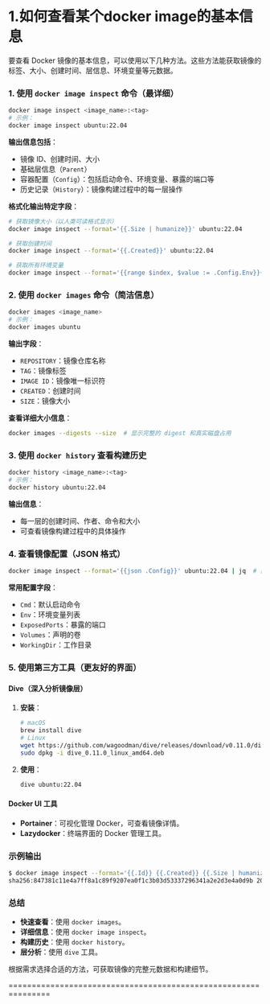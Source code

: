 # 1.如何查看某个docker image的基本信息

要查看 Docker 镜像的基本信息，可以使用以下几种方法。这些方法能获取镜像的标签、大小、创建时间、层信息、环境变量等元数据。


### **1. 使用 `docker image inspect` 命令（最详细）**
```bash
docker image inspect <image_name>:<tag>
# 示例：
docker image inspect ubuntu:22.04
```

**输出信息包括**：
- 镜像 ID、创建时间、大小
- 基础层信息（`Parent`）
- 容器配置（`Config`）：包括启动命令、环境变量、暴露的端口等
- 历史记录（`History`）：镜像构建过程中的每一层操作

**格式化输出特定字段**：
```bash
# 获取镜像大小（以人类可读格式显示）
docker image inspect --format='{{.Size | humanize}}' ubuntu:22.04

# 获取创建时间
docker image inspect --format='{{.Created}}' ubuntu:22.04

# 获取所有环境变量
docker image inspect --format='{{range $index, $value := .Config.Env}}{{$value}}{{"\n"}}{{end}}' ubuntu:22.04
```


### **2. 使用 `docker images` 命令（简洁信息）**
```bash
docker images <image_name>
# 示例：
docker images ubuntu
```

**输出字段**：
- `REPOSITORY`：镜像仓库名称
- `TAG`：镜像标签
- `IMAGE ID`：镜像唯一标识符
- `CREATED`：创建时间
- `SIZE`：镜像大小

**查看详细大小信息**：
```bash
docker images --digests --size  # 显示完整的 digest 和真实磁盘占用
```


### **3. 使用 `docker history` 查看构建历史**
```bash
docker history <image_name>:<tag>
# 示例：
docker history ubuntu:22.04
```

**输出信息**：
- 每一层的创建时间、作者、命令和大小
- 可查看镜像构建过程中的具体操作


### **4. 查看镜像配置（JSON 格式）**
```bash
docker image inspect --format='{{json .Config}}' ubuntu:22.04 | jq  # 需要安装 jq
```

**常用配置字段**：
- `Cmd`：默认启动命令
- `Env`：环境变量列表
- `ExposedPorts`：暴露的端口
- `Volumes`：声明的卷
- `WorkingDir`：工作目录


### **5. 使用第三方工具（更友好的界面）**
#### **Dive（深入分析镜像层）**
1. **安装**：
   ```bash
   # macOS
   brew install dive
   # Linux
   wget https://github.com/wagoodman/dive/releases/download/v0.11.0/dive_0.11.0_linux_amd64.deb
   sudo dpkg -i dive_0.11.0_linux_amd64.deb
   ```

2. **使用**：
   ```bash
   dive ubuntu:22.04
   ```

#### **Docker UI 工具**
- **Portainer**：可视化管理 Docker，可查看镜像详情。
- **Lazydocker**：终端界面的 Docker 管理工具。


### **示例输出**
```bash
$ docker image inspect --format='{{.Id}} {{.Created}} {{.Size | humanize}}' ubuntu:22.04
sha256:847381c11e4a7ff8a1c89f9207ea0f1c3b03d53337296341a2e2d3e4a0d9b 2023-10-04T15:26:38.611341061Z 77.8 MB
```


### **总结**
- **快速查看**：使用 `docker images`。
- **详细信息**：使用 `docker image inspect`。
- **构建历史**：使用 `docker history`。
- **层分析**：使用 `dive` 工具。

根据需求选择合适的方法，可获取镜像的完整元数据和构建细节。



===============================================================
